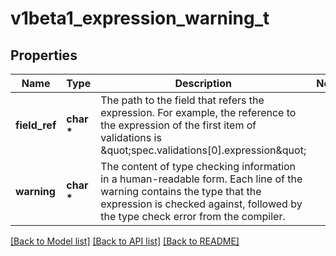 # v1beta1_expression_warning_t

## Properties
Name | Type | Description | Notes
------------ | ------------- | ------------- | -------------
**field_ref** | **char \*** | The path to the field that refers the expression. For example, the reference to the expression of the first item of validations is \&quot;spec.validations[0].expression\&quot; | 
**warning** | **char \*** | The content of type checking information in a human-readable form. Each line of the warning contains the type that the expression is checked against, followed by the type check error from the compiler. | 

[[Back to Model list]](../README.md#documentation-for-models) [[Back to API list]](../README.md#documentation-for-api-endpoints) [[Back to README]](../README.md)


